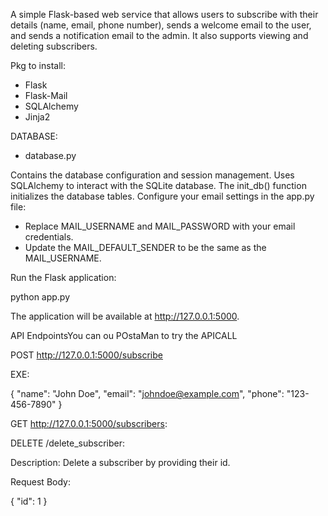 
A simple Flask-based web service that allows users to subscribe with their details (name, email, phone number), 
sends a welcome email to the user, and sends a notification email to the admin. It also supports viewing and deleting subscribers.

Pkg to install:
- Flask
- Flask-Mail
- SQLAlchemy
- Jinja2

DATABASE:

 - database.py
   
Contains the database configuration and session management.
Uses SQLAlchemy to interact with the SQLite database.
The init_db() function initializes the database tables.
Configure your email settings in the app.py file:

- Replace MAIL_USERNAME and MAIL_PASSWORD with your email credentials.
- Update the MAIL_DEFAULT_SENDER to be the same as the MAIL_USERNAME.

Run the Flask application:

  python app.py

The application will be available at http://127.0.0.1:5000.

API EndpointsYou can ou POstaMan to try the APICALL

POST http://127.0.0.1:5000/subscribe

EXE:

{
  "name": "John Doe",
  "email": "johndoe@example.com",
  "phone": "123-456-7890"
}

GET http://127.0.0.1:5000/subscribers:

DELETE /delete_subscriber:

Description: Delete a subscriber by providing their id.

Request Body:

{
  "id": 1
}
